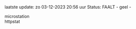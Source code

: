 laatste update: 
zo 03-12-2023 20:56   uur 
Status: FAALT - geel - 
<div class="service Y">microstation</div><div class="service Y">httpstat</div>